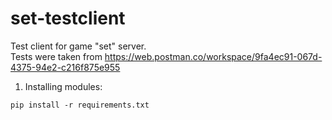 # set-testclient
Test client for game "set" server.  
Tests were taken from https://web.postman.co/workspace/9fa4ec91-067d-4375-94e2-c216f875e955

1. Installing modules:
```
pip install -r requirements.txt
```
